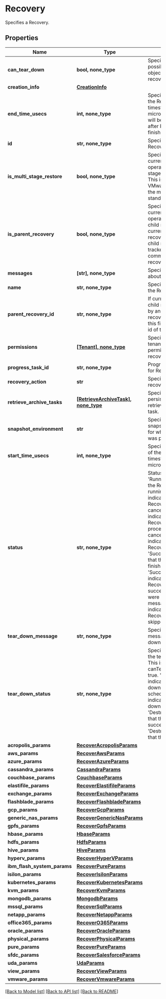# Recovery

Specifies a Recovery.

## Properties
Name | Type | Description | Notes
------------ | ------------- | ------------- | -------------
**can_tear_down** | **bool, none_type** | Specifies whether it&#39;s possible to tear down the objects created by the recovery. | [optional] 
**creation_info** | [**CreationInfo**](CreationInfo.md) |  | [optional] 
**end_time_usecs** | **int, none_type** | Specifies the end time of the Recovery in Unix timestamp epoch in microseconds. This field will be populated only after Recovery is finished. | [optional] 
**id** | **str, none_type** | Specifies the id of the Recovery. | [optional] 
**is_multi_stage_restore** | **bool, none_type** | Specifies whether the current recovery operation is a multi-stage restore operation. This is currently used by VMware recoveres for the migration/hot-standby use case. | [optional] 
**is_parent_recovery** | **bool, none_type** | Specifies whether the current recovery operation has created child recoveries. This is currently used in SQL recovery where multiple child recoveries can be tracked under a common/parent recovery. | [optional] 
**messages** | **[str], none_type** | Specifies messages about the recovery. | [optional] 
**name** | **str, none_type** | Specifies the name of the Recovery. | [optional] 
**parent_recovery_id** | **str, none_type** | If current recovery is child recovery triggered by another parent recovery operation, then this field willt specify the id of the parent recovery. | [optional] 
**permissions** | [**[Tenant], none_type**](Tenant.md) | Specifies the list of tenants that have permissions for this recovery. | [optional] 
**progress_task_id** | **str, none_type** | Progress monitor task id for Recovery. | [optional] 
**recovery_action** | **str** | Specifies the type of recover action. | [optional] 
**retrieve_archive_tasks** | [**[RetrieveArchiveTask], none_type**](RetrieveArchiveTask.md) | Specifies the list of persistent state of a retrieve of an archive task. | [optional] 
**snapshot_environment** | **str** | Specifies the type of snapshot environment for which the Recovery was performed. | [optional] 
**start_time_usecs** | **int, none_type** | Specifies the start time of the Recovery in Unix timestamp epoch in microseconds. | [optional] 
**status** | **str, none_type** | Status of the Recovery. &#39;Running&#39; indicates that the Recovery is still running. &#39;Canceled&#39; indicates that the Recovery has been cancelled. &#39;Canceling&#39; indicates that the Recovery is in the process of being cancelled. &#39;Failed&#39; indicates that the Recovery has failed. &#39;Succeeded&#39; indicates that the Recovery has finished successfully. &#39;SucceededWithWarning&#39; indicates that the Recovery finished successfully, but there were some warning messages. &#39;Skipped&#39; indicates that the Recovery task was skipped. | [optional] 
**tear_down_message** | **str, none_type** | Specifies the error message about the tear down operation if it fails. | [optional] 
**tear_down_status** | **str, none_type** | Specifies the status of the tear down operation. This is only set when the canTearDown is set to true. &#39;DestroyScheduled&#39; indicates that the tear down is ready to schedule. &#39;Destroying&#39; indicates that the tear down is still running. &#39;Destroyed&#39; indicates that the tear down succeeded. &#39;DestroyError&#39; indicates that the tear down failed. | [optional] 
**acropolis_params** | [**RecoverAcropolisParams**](RecoverAcropolisParams.md) |  | [optional] 
**aws_params** | [**RecoverAwsParams**](RecoverAwsParams.md) |  | [optional] 
**azure_params** | [**RecoverAzureParams**](RecoverAzureParams.md) |  | [optional] 
**cassandra_params** | [**CassandraParams**](CassandraParams.md) |  | [optional] 
**couchbase_params** | [**CouchbaseParams**](CouchbaseParams.md) |  | [optional] 
**elastifile_params** | [**RecoverElastifileParams**](RecoverElastifileParams.md) |  | [optional] 
**exchange_params** | [**RecoverExchangeParams**](RecoverExchangeParams.md) |  | [optional] 
**flashblade_params** | [**RecoverFlashbladeParams**](RecoverFlashbladeParams.md) |  | [optional] 
**gcp_params** | [**RecoverGcpParams**](RecoverGcpParams.md) |  | [optional] 
**generic_nas_params** | [**RecoverGenericNasParams**](RecoverGenericNasParams.md) |  | [optional] 
**gpfs_params** | [**RecoverGpfsParams**](RecoverGpfsParams.md) |  | [optional] 
**hbase_params** | [**HbaseParams**](HbaseParams.md) |  | [optional] 
**hdfs_params** | [**HdfsParams**](HdfsParams.md) |  | [optional] 
**hive_params** | [**HiveParams**](HiveParams.md) |  | [optional] 
**hyperv_params** | [**RecoverHyperVParams**](RecoverHyperVParams.md) |  | [optional] 
**ibm_flash_system_params** | [**RecoverPureParams**](RecoverPureParams.md) |  | [optional] 
**isilon_params** | [**RecoverIsilonParams**](RecoverIsilonParams.md) |  | [optional] 
**kubernetes_params** | [**RecoverKubernetesParams**](RecoverKubernetesParams.md) |  | [optional] 
**kvm_params** | [**RecoverKvmParams**](RecoverKvmParams.md) |  | [optional] 
**mongodb_params** | [**MongodbParams**](MongodbParams.md) |  | [optional] 
**mssql_params** | [**RecoverSqlParams**](RecoverSqlParams.md) |  | [optional] 
**netapp_params** | [**RecoverNetappParams**](RecoverNetappParams.md) |  | [optional] 
**office365_params** | [**RecoverO365Params**](RecoverO365Params.md) |  | [optional] 
**oracle_params** | [**RecoverOracleParams**](RecoverOracleParams.md) |  | [optional] 
**physical_params** | [**RecoverPhysicalParams**](RecoverPhysicalParams.md) |  | [optional] 
**pure_params** | [**RecoverPureParams**](RecoverPureParams.md) |  | [optional] 
**sfdc_params** | [**RecoverSalesforceParams**](RecoverSalesforceParams.md) |  | [optional] 
**uda_params** | [**UdaParams**](UdaParams.md) |  | [optional] 
**view_params** | [**RecoverViewParams**](RecoverViewParams.md) |  | [optional] 
**vmware_params** | [**RecoverVmwareParams**](RecoverVmwareParams.md) |  | [optional] 

[[Back to Model list]](../README.md#documentation-for-models) [[Back to API list]](../README.md#documentation-for-api-endpoints) [[Back to README]](../README.md)


